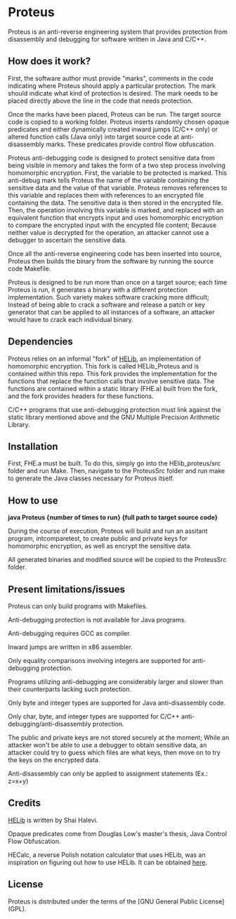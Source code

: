 # Proteus

Proteus is an anti-reverse engineering system that provides protection from disassembly and debugging for software written in Java and C/C++.

## How does it work?

First, the software author must provide "marks", comments in the code indicating where Proteus should apply a particular protection. The mark should indicate what kind of protection is desired. The mark needs to be placed directly above the line in the code that needs protection. 

Once the marks have been placed, Proteus can be run. The target source code is copied to a working folder. Proteus inserts randomly chosen opaque predicates and either dynamically created inward jumps (C/C++ only) or altered function calls (Java only) into target source code at anti-disassembly marks. These predicates provide control flow obfuscation.

Proteus anti-debugging code is designed to protect sensitive data from being visible in memory and takes the form of a two step process involving homomorphic encryption. First, the variable to be protected is marked. This anti-debug mark tells Proteus the name of the variable containing the sensitive data and the value of that variable. Proteus removes references to this variable and replaces them with references to an encrypted file containing the data. The sensitive data is then stored in the encrypted file. Then, the operation involving this variable is marked, and replaced with an equivalent function that encrypts input and uses homomorphic encryption to compare the encrypted input with the encypted file content; Because neither value is decrypted for the operation, an attacker cannot use a debugger to ascertain the sensitive data.

Once all the anti-reverse engineering code has been inserted into source, Proteus then builds the binary from the software by running the source code Makefile.

Proteus is designed to be run more than once on a target source; each time Proteus is run, it generates a binary with a different protection implementation. Such variety makes software cracking more difficult; Instead of being able to crack a software and release a patch or key generator that can be applied to all instances of a software, an attacker would have to crack each individual binary.

## Dependencies

Proteus relies on an informal "fork" of [HELib](https://github.com/shaih/HElib), an implementation of homomorphic encryption. This fork is called HELib_Proteus and is contained within this repo. This fork provides the implementation for the functions that replace the function calls that involve sensitive data. The functions are contained within a static library (FHE.a) built from the fork, and the fork provides headers for these functions.

C/C++ programs that use anti-debugging protection must link against the static library mentioned above and the GNU Multiple Precision Arithmetic Library.

## Installation

First, FHE.a must be built. To do this, simply go into the HElib_proteus/src folder and run Make. Then, navigate to the ProteusSrc folder and run make to generate the Java classes necessary for Proteus itself.

## How to use

**java Proteus {number of times to run} {full path to target source code}**

During the course of execution, Proteus will build and run an assitant program, intcomparetest, to create public and private keys for homomorphic encryption, as well as encrypt the sensitive data.

All generated binaries and modified source will be copied to the ProteusSrc folder.

## Present limitations/issues

Proteus can only build programs with Makefiles.

Anti-debugging protection is not available for Java programs.

Anti-debugging requires GCC as compiler.

Inward jumps are written in x86 assembler.

Only equality comparisons involving integers are supported for anti-debugging protection.

Programs utilizing anti-debugging are considerably larger and slower than their counterparts lacking such protection.

Only byte and integer types are supported for Java anti-disassembly code.

Only char, byte, and integer types are supported for C/C++ anti-debugging/anti-disassembly protection.

The public and private keys are not stored securely at the moment; While an attacker won't be able to use a debugger to obtain sensitive data, an attacker could try to guess which files are what keys, then move on to try the keys on the encrypted data.

Anti-disassembly can only be applied to assignment statements (Ex.: z=x+y)

## Credits

[HELib](https://github.com/shaih/HElib) is written by Shai Halevi.

Opaque predicates come from Douglas Low's master's thesis, Java Control Flow Obfuscation.

HECalc, a reverse Polish notation calculator that uses HELib, was an inspiration on figuring out how to use HELib. It can be obtained [here](https://code.google.com/archive/p/thep/downloads).

## License

Proteus is distributed under the terms of the [GNU General Public License] (GPL).
